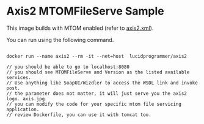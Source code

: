 # Axis2 MTOMFileServe Sample

This image builds with MTOM enabled (refer to [axis2.xml](axis2.xml)).

You can run using the following command.
```

docker run --name axis2 --rm -it --net=host  lucidprogrammer/axis2

// you should be able to go to localhost:8080
// you should see MTOMFileServe and Version as the listed available services.
// Use anything like SoapUI/Wizdler to access the WSDL link and invoke post.
// the parameter does not matter, it will just serve you the axis2 logo. axis.jpg
// you can modify the code for your specific mtom file servicing application.
// review Dockerfile, you can use it with tomcat too.

```
